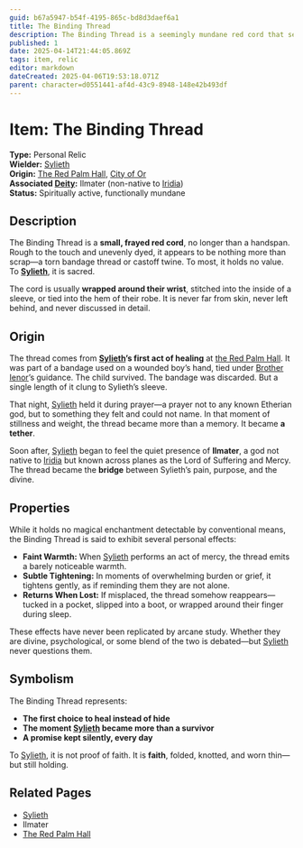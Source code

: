 ```yaml
---
guid: b67a5947-b54f-4195-865c-bd8d3daef6a1
title: The Binding Thread
description: The Binding Thread is a seemingly mundane red cord that serves as a personal relic and spiritual tether for Sylieth, connecting them to the god Ilmater and representing their commitment to mercy.
published: 1
date: 2025-04-14T21:44:05.869Z
tags: item, relic
editor: markdown
dateCreated: 2025-04-06T19:53:18.071Z
parent: character=d0551441-af4d-43c9-8948-148e42b493df
---
```


# Item: The Binding Thread

**Type:** Personal Relic  
**Wielder:** [Sylieth](/being/character/sylieth.md)  
**Origin:** [The Red Palm Hall](/geography/settlement/city/city-of-or/shop/the-red-palm-hall.md), [City of Or](/geography/settlement/city/city-of-or.md)  
**Associated [Deity](/structure/mechanic/deity.md):** Ilmater (non-native to [Iridia](/geography/world/iridia.md))  
**Status:** Spiritually active, functionally mundane  

## Description

The Binding Thread is a **small, frayed red cord**, no longer than a handspan. Rough to the touch and unevenly dyed, it appears to be nothing more than scrap—a torn bandage thread or castoff twine. To most, it holds no value. To **[Sylieth](/being/character/sylieth.md)**, it is sacred.

The cord is usually **wrapped around their wrist**, stitched into the inside of a sleeve, or tied into the hem of their robe. It is never far from skin, never left behind, and never discussed in detail.

## Origin

The thread comes from **[Sylieth](/being/character/sylieth.md)’s first act of healing** at [the Red Palm Hall](/geography/settlement/city/city-of-or/shop/the-red-palm-hall.md). It was part of a bandage used on a wounded boy’s hand, tied under [Brother Ienor](/geography/settlement/city/city-of-or/shop/the-red-palm-hall/brother-ienor.md)’s guidance. The child survived. The bandage was discarded. But a single length of it clung to Sylieth’s sleeve.

That night, [Sylieth](/being/character/sylieth.md) held it during prayer—a prayer not to any known Etherian god, but to something they felt and could not name. In that moment of stillness and weight, the thread became more than a memory. It became **a tether**.

Soon after, [Sylieth](/being/character/sylieth.md) began to feel the quiet presence of **Ilmater**, a god not native to [Iridia](/geography/world/iridia.md) but known across planes as the Lord of Suffering and Mercy. The thread became the **bridge** between Sylieth’s pain, purpose, and the divine.

## Properties

While it holds no magical enchantment detectable by conventional means, the Binding Thread is said to exhibit several personal effects:

- **Faint Warmth:** When [Sylieth](/being/character/sylieth.md) performs an act of mercy, the thread emits a barely noticeable warmth.  
- **Subtle Tightening:** In moments of overwhelming burden or grief, it tightens gently, as if reminding them they are not alone.  
- **Returns When Lost:** If misplaced, the thread somehow reappears—tucked in a pocket, slipped into a boot, or wrapped around their finger during sleep.

These effects have never been replicated by arcane study. Whether they are divine, psychological, or some blend of the two is debated—but [Sylieth](/being/character/sylieth.md) never questions them.

## Symbolism

The Binding Thread represents:
- **The first choice to heal instead of hide**  
- **The moment [Sylieth](/being/character/sylieth.md) became more than a survivor**  
- **A promise kept silently, every day**  

To [Sylieth](/being/character/sylieth.md), it is not proof of faith. It is **faith**, folded, knotted, and worn thin—but still holding.

## Related Pages
- [Sylieth](/being/character/sylieth.md)  
- Ilmater  
- [The Red Palm Hall](/geography/settlement/city/city-of-or/shop/the-red-palm-hall.md)
